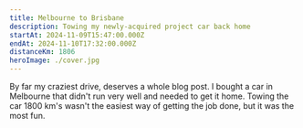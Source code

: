 ```yaml
---
title: Melbourne to Brisbane
description: Towing my newly-acquired project car back home
startAt: 2024-11-09T15:47:00.000Z
endAt: 2024-11-10T17:32:00.000Z
distanceKm: 1806
heroImage: ./cover.jpg
---
```


By far my craziest drive, deserves a whole blog post. I bought a car in Melbourne that didn't run very well and needed
to get it home. Towing the car 1800 km's wasn't the easiest way of getting the job done, but it was the most fun.
